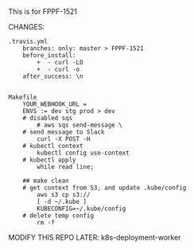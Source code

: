 This is for FPPF-1521


CHANGES: 

	.travis.yml
		branches: only: master > FPPF-1521	
		before_install: 
			+  - curl -LO
			+  - curl -o
		after_success: \n
	
	
	Makefile
		YOUR_WEBHOOK_URL =
		ENVS := dev stg prod > dev
		# disabled sqs	
			# aws sqs send-message \ 
		# send message to Slack
			curl -X POST -H 
		# kubectl context
			kubectl config use-context 
		# kubectl apply
			while read line;
		
		## make clean
		# get context from S3, and update .kube/config
			aws s3 cp s3://
			[ -d ~/.kube ]
			KUBECONFIG=~/.kube/config
		# delete temp config
			rm -f 

MODIFY THIS REPO LATER:
	k8s-deployment-worker	

